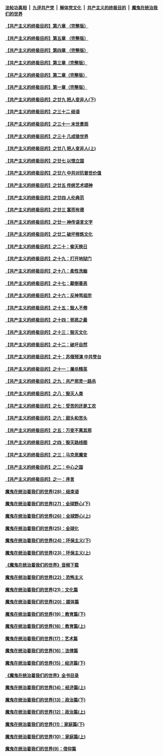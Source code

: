 ####  [法轮功真相](../../../../basic/blob/master/README.md?t=04110330) &nbsp;|&nbsp; [九评共产党](../../../../9ping.md/blob/master/README.md?t=04110330) &nbsp;|&nbsp; [解体党文化](../../../../jtdwh.md/blob/master/README.md?t=04110330)  &nbsp;|&nbsp; [共产主义的终极目的](../../../../gczydzjmd.md/blob/master/README.md?t=04110330) &nbsp;|&nbsp; [魔鬼在统治我们的世界](../../../../mgztzwmdsj.md/blob/master/README.md?t=04110330) 

#### [【共产主义的终极目的】第六章 （完整版）](../pages/nsc422/n11428913.md?t=04110330) 

#### [【共产主义的终极目的】第五章 （完整版）](../pages/nsc422/n11428912.md?t=04110330) 

#### [【共产主义的终极目的】第四章 （完整版）](../pages/nsc422/n11428907.md?t=04110330) 

#### [【共产主义的终极目的】第三章（完整版）](../pages/nsc422/n11428848.md?t=04110330) 

#### [【共产主义的终极目的】第二章（完整版）](../pages/nsc422/n11428831.md?t=04110330) 

#### [【共产主义的终极目的】第一章（完整版）](../pages/nsc422/n11417651.md?t=04110330) 

#### [【共产主义的终极目的】之廿九 把人变非人(下)](../pages/nsc422/n11344140.md?t=04110330) 

#### [【共产主义的终极目的】之三十二 结语](../pages/nsc422/n11360535.md?t=04110330) 

#### [【共产主义的终极目的】之三十一 末世景观](../pages/nsc422/n11351129.md?t=04110330) 

#### [【共产主义的终极目的】之三十 几成狼世界](../pages/nsc422/n11348280.md?t=04110330) 

#### [【共产主义的终极目的】之廿八 把人变非人(上)](../pages/nsc422/n11340492.md?t=04110330) 

#### [【共产主义的终极目的】之廿七 以恨立国](../pages/nsc422/n11336944.md?t=04110330) 

#### [【共产主义的终极目的】之廿六 中共对抗普世价值](../pages/nsc422/n11324785.md?t=04110330) 

#### [【共产主义的终极目的】之廿五 传统艺术颂神](../pages/nsc422/n11296396.md?t=04110330) 

#### [【共产主义的终极目的】之廿四 人伦典范](../pages/nsc422/n11296397.md?t=04110330) 

#### [【共产主义的终极目的】之廿三 富而有德](../pages/nsc422/n11283598.md?t=04110330) 

#### [【共产主义的终极目的】之廿一 神传语言文字](../pages/nsc422/n11263265.md?t=04110330) 

#### [【共产主义的终极目的】之廿二 破坏修炼文化](../pages/nsc422/n11245728.md?t=04110330) 

#### [【共产主义的终极目的】之二十：偷天换日](../pages/nsc422/n11238846.md?t=04110330) 

#### [【共产主义的终极目的】之十九：打开地狱门](../pages/nsc422/n11206376.md?t=04110330) 

#### [【共产主义的终极目的】之十八：柔性洗脑](../pages/nsc422/n11199994.md?t=04110330) 

#### [【共产主义的终极目的】之十七：颠倒善恶](../pages/nsc422/n11179782.md?t=04110330) 

#### [【共产主义的终极目的】之十六：反神骂祖宗](../pages/nsc422/n11166798.md?t=04110330) 

#### [【共产主义的终极目的】之十五：毁人不倦](../pages/nsc422/n11166792.md?t=04110330) 

#### [【共产主义的终极目的】之十四：邪恶之最](../pages/nsc422/n11150249.md?t=04110330) 

#### [【共产主义的终极目的】之十三：毁灭文化](../pages/nsc422/n11135227.md?t=04110330) 

#### [【共产主义的终极目的】之十二：破坏自然](../pages/nsc422/n11135214.md?t=04110330) 

#### [【共产主义的终极目的】之十：苏俄预演 中共登台](../pages/nsc422/n11118424.md?t=04110330) 

#### [【共产主义的终极目的】之十一：屠杀精英](../pages/nsc422/n11118442.md?t=04110330) 

#### [【共产主义的终极目的】之九：共产邪灵一路杀](../pages/nsc422/n11114139.md?t=04110330) 

#### [【共产主义的终极目的】之八：毁灭人类](../pages/nsc422/n11108503.md?t=04110330) 

#### [【共产主义的终极目的】之七：受苦的还是工农](../pages/nsc422/n11101809.md?t=04110330) 

#### [【共产主义的终极目的】之六：甜头和苦头](../pages/nsc422/n11096971.md?t=04110330) 

#### [【共产主义的终极目的】之五：万变不离其邪](../pages/nsc422/n11091285.md?t=04110330) 

#### [【共产主义的终极目的】之四：毁灭路线图](../pages/nsc422/n11086284.md?t=04110330) 

#### [【共产主义的终极目的】之三：马克思魔变](../pages/nsc422/n11061941.md?t=04110330) 

#### [【共产主义的终极目的】之二：中心之国](../pages/nsc422/n11047728.md?t=04110330) 

#### [【共产主义的终极目的】之一：序言](../pages/nsc422/n11086077.md?t=04110330) 

#### [魔鬼在统治着我们的世界(28)：结束语](../pages/nsc422/n10936246.md?t=04110330) 

#### [魔鬼在统治着我们的世界(27)：全球野心(下)](../pages/nsc422/n10928319.md?t=04110330) 

#### [魔鬼在统治着我们的世界(26)：全球野心(上)](../pages/nsc422/n10900318.md?t=04110330) 

#### [魔鬼在统治着我们的世界(25)：全球化](../pages/nsc422/n10788205.md?t=04110330) 

#### [魔鬼在统治着我们的世界(24)：环保主义(下)](../pages/nsc422/n10695307.md?t=04110330) 

#### [魔鬼在统治着我们的世界(23)：环保主义(上)](../pages/nsc422/n10688613.md?t=04110330) 

#### [《魔鬼在统治着我们的世界》音频下载](../pages/nsc422/n10635553.md?t=04110330) 

#### [魔鬼在统治着我们的世界(22)：恐怖主义](../pages/nsc422/n10614727.md?t=04110330) 

#### [魔鬼在统治着我们的世界(21)：文化篇](../pages/nsc422/n10597706.md?t=04110330) 

#### [魔鬼在统治着我们的世界(20)：媒体篇](../pages/nsc422/n10586579.md?t=04110330) 

#### [魔鬼在统治着我们的世界(19)：教育篇(下)](../pages/nsc422/n10564808.md?t=04110330) 

#### [魔鬼在统治着我们的世界(18)：教育篇(上)](../pages/nsc422/n10526970.md?t=04110330) 

#### [魔鬼在统治着我们的世界(17)：艺术篇](../pages/nsc422/n10499093.md?t=04110330) 

#### [魔鬼在统治着我们的世界(16)：法律篇](../pages/nsc422/n10485969.md?t=04110330) 

#### [魔鬼在统治着我们的世界(15)：经济篇(下)](../pages/nsc422/n10469975.md?t=04110330) 

#### [《魔鬼在统治着我们的世界》全书目录](../pages/nsc422/n10464261.md?t=04110330) 

#### [魔鬼在统治着我们的世界(14)：经济篇(上)](../pages/nsc422/n10457370.md?t=04110330) 

#### [魔鬼在统治着我们的世界(13)：政治篇(下)](../pages/nsc422/n10448270.md?t=04110330) 

#### [魔鬼在统治着我们的世界(12)：政治篇(上)](../pages/nsc422/n10444576.md?t=04110330) 

#### [魔鬼在统治着我们的世界(11)：家庭篇(下)](../pages/nsc422/n10440961.md?t=04110330) 

#### [魔鬼在统治着我们的世界(10)：家庭篇(上)](../pages/nsc422/n10435448.md?t=04110330) 

#### [魔鬼在统治着我们的世界(9)：信仰篇](../pages/nsc422/n10432159.md?t=04110330) 

